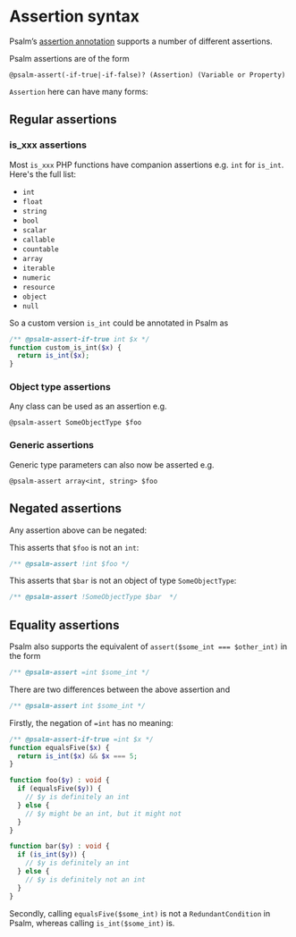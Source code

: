 # Assertion syntax

Psalm’s [assertion annotation](supported_annotations.md#psalm-assert-psalm-assert-if-true-and-psalm-assert-if-false) supports a number of different assertions.

Psalm assertions are of the form

`@psalm-assert(-if-true|-if-false)? (Assertion) (Variable or Property)`

`Assertion` here can have many forms:

## Regular assertions

### is_xxx assertions

Most `is_xxx` PHP functions have companion assertions e.g. `int` for `is_int`. Here's the full list:

- `int`
- `float`
- `string`
- `bool`
- `scalar`
- `callable`
- `countable`
- `array`
- `iterable`
- `numeric`
- `resource`
- `object`
- `null`

So a custom version `is_int` could be annotated in Psalm as

```php
/** @psalm-assert-if-true int $x */
function custom_is_int($x) {
  return is_int($x);
}
```

### Object type assertions

Any class can be used as an assertion e.g.

`@psalm-assert SomeObjectType $foo`

### Generic assertions

Generic type parameters can also now be asserted e.g.

`@psalm-assert array<int, string> $foo`

## Negated assertions

Any assertion above can be negated:

This asserts that `$foo` is not an `int`:

```php
/** @psalm-assert !int $foo */
```

This asserts that `$bar` is not an object of type `SomeObjectType`:
```php
/** @psalm-assert !SomeObjectType $bar  */
```

## Equality assertions

Psalm also supports the equivalent of `assert($some_int === $other_int)` in the form
```php
/** @psalm-assert =int $some_int */
```

There are two differences between the above assertion and 

```php
/** @psalm-assert int $some_int */
```

Firstly, the negation of `=int` has no meaning:

```php
/** @psalm-assert-if-true =int $x */
function equalsFive($x) {
  return is_int($x) && $x === 5;
}

function foo($y) : void {
  if (equalsFive($y)) {
    // $y is definitely an int
  } else {
    // $y might be an int, but it might not
  }
}

function bar($y) : void {
  if (is_int($y)) {
    // $y is definitely an int
  } else {
    // $y is definitely not an int
  }
}
```

Secondly, calling `equalsFive($some_int)` is not a `RedundantCondition` in Psalm, whereas calling `is_int($some_int)` is.


